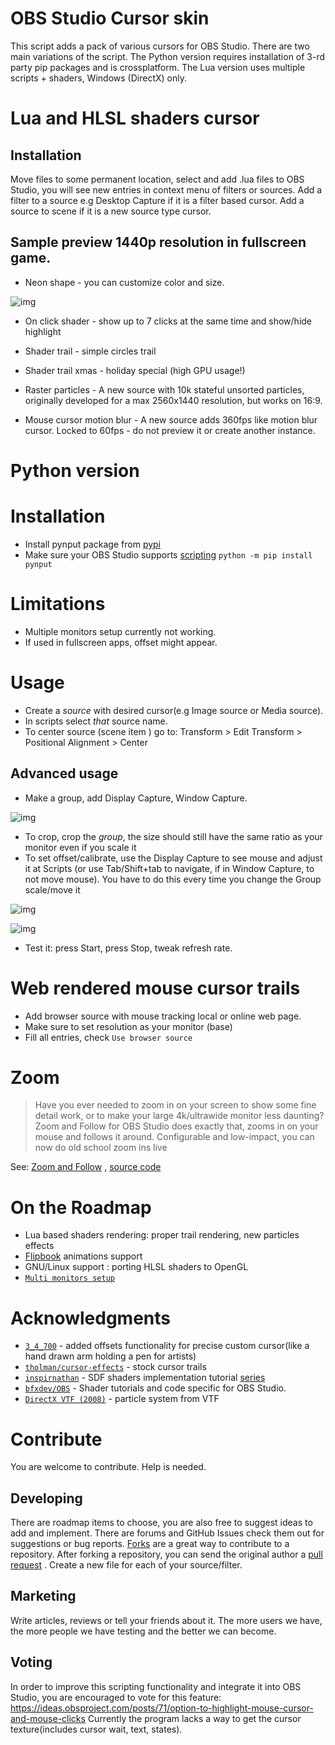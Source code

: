# OBS Studio Cursor skin
This script adds a pack of various cursors for OBS Studio.
There are two main variations of the script. The Python version requires installation of 3-rd party
pip packages and is crossplatform. The Lua version uses multiple scripts + shaders, Windows (DirectX) only.

# Lua and HLSL shaders cursor
## Installation 
Move files to some permanent location, select and add .lua files to OBS Studio, you will see new entries in context menu of filters or sources.
Add a filter to a source e.g Desktop Capture if it is a filter based cursor. 
Add a source to scene if it is a new source type cursor. 

## Sample preview 1440p resolution in fullscreen game.

- Neon shape - you can customize color and size.

![img](https://i.imgur.com/KPWO3id.png)

- On click shader  - show up to 7 clicks at the same time and show/hide highlight

- Shader trail - simple circles trail 

- Shader trail xmas - holiday special (high GPU usage!)

- Raster particles - A new source with 10k stateful unsorted particles, originally developed for a max 2560x1440 resolution, but works on 16:9. 

- Mouse cursor motion blur - A new source adds 360fps like motion blur cursor. Locked to 60fps - do not preview it or create another instance.

# Python version

# Installation 
- Install pynput package from [pypi](https://pypi.org/project/pynput/) 
- Make sure your OBS Studio supports [scripting](https://obsproject.com/docs/scripting.html)
`python -m pip install pynput`
# Limitations
- Multiple monitors setup currently not working.
- If used in fullscreen apps, offset might appear.
# Usage
- Create a _source_ with desired cursor(e.g Image source or Media source).
- In scripts select _that_ source name.
- To center source (scene item ) go to:  Transform > Edit Transform > Positional Alignment > Center

## Advanced usage
- Make a group, add Display Capture, Window Capture.

![img](https://i.imgur.com/CHuLwmp.png)

- To crop, crop the _group_, the size should still have the same ratio as your monitor even if you scale it
- To set offset/calibrate, use the Display Capture to see mouse and adjust it at Scripts (or use Tab/Shift+tab to navigate, if in Window Capture, to not move mouse). You have to do this every time you change the Group scale/move it

![img](https://user-images.githubusercontent.com/66927691/121442471-56133280-c9be-11eb-9bb4-ad12b2e4ebfb.jpg)

![img](https://user-images.githubusercontent.com/66927691/121442809-f23d3980-c9be-11eb-954f-c0e635e95d88.jpg)


- Test it: press Start, press Stop, tweak refresh rate.

# Web rendered mouse cursor trails
- Add browser source with mouse tracking local or online web page.
- Make sure to set resolution as your monitor (base)
- Fill all entries, check `Use browser source`

# Zoom
> Have you ever needed to zoom in on your screen to show some fine detail work,
> or to make your large 4k/ultrawide monitor less daunting?
> Zoom and Follow for OBS Studio does exactly that, zooms in on your mouse and follows it around.
> Configurable and low-impact, you can now do old school zoom ins live

See: [Zoom and Follow](https://obsproject.com/forum/resources/zoom-and-follow.1051/) , [source code ](https://github.com/tryptech/obs-zoom-and-follow)

# On the Roadmap
- Lua based shaders rendering: proper trail rendering, new particles effects
- [Flipbook](https://godotshaders.com/snippet/flipbook/) animations support
- GNU/Linux support : porting HLSL shaders to OpenGL
- [`Multi monitors setup`](https://github.com/upgradeQ/OBS-Studio-Cursor-skin/issues/9)

# Acknowledgments
- [`3_4_700`](https://github.com/34700) - added offsets functionality for precise custom cursor(like a hand drawn arm holding a pen for artists)
- [`tholman/cursor-effects`](https://github.com/tholman/cursor-effects) - stock cursor trails
- [`inspirnathan`](https://github.com/inspirnathan) - SDF shaders implementation tutorial [series](https://inspirnathan.com/posts/53-shadertoy-tutorial-part-7/)
- [`bfxdev/OBS`](https://github.com/bfxdev/OBS) - Shader tutorials and code specific for OBS Studio.
- [`DirectX VTF (2008)`](https://web.archive.org/web/20130225054030/http://www.catalinzima.com/tutorials/4-uses-of-vtf/particle-systems/) - particle system from VTF

# Contribute
You are welcome to contribute. Help is needed.
## Developing
There are roadmap items to choose, you are also free to suggest ideas to add and implement. There are forums and GitHub Issues check them out for suggestions or bug reports.
 [Forks](https://help.github.com/articles/fork-a-repo) are a great way to contribute to a repository.
After forking a repository, you can send the original author a [pull request](https://help.github.com/articles/using-pull-requests) . Create a new file for each of your source/filter.
## Marketing 
Write articles, reviews or tell your friends about it. The more users we have, the more people we have testing and the better we can become.
## Voting
In order to improve this scripting functionality and integrate it into OBS Studio, you are encouraged to vote for this feature: https://ideas.obsproject.com/posts/71/option-to-highlight-mouse-cursor-and-mouse-clicks Currently the program lacks a way to get the cursor texture(includes cursor wait, text, states).
